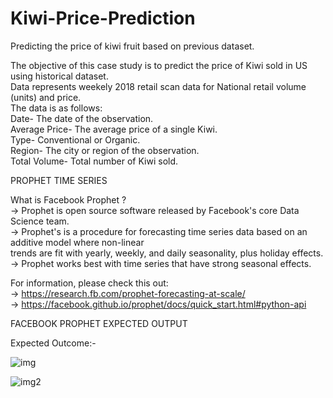 # Kiwi-Price-Prediction
Predicting the price of kiwi fruit based on previous dataset.


The objective of this case study is to predict the price of Kiwi sold in US using historical dataset.</br>
Data represents weekely 2018 retail scan data for National retail volume (units) and price.</br>
The data is as follows:</br>
 Date- The date of the observation.</br>
 Average Price- The average price of a single Kiwi.</br>
 Type- Conventional or Organic.</br>
 Region- The city or region of the observation.</br>
 Total Volume- Total number of Kiwi sold.</br>

PROPHET TIME SERIES</br>

What is Facebook Prophet ?</br>
-> Prophet is open source software released by Facebook's core Data Science team.</br>
-> Prophet's is a procedure for forecasting time series data based on an additive model where non-linear</br>
   trends are fit with yearly, weekly, and daily seasonality, plus holiday effects.</br>
-> Prophet works best with time series that have strong seasonal effects.</br>

For information, please check this out:</br>
-> https://research.fb.com/prophet-forecasting-at-scale/</br>
-> https://facebook.github.io/prophet/docs/quick_start.html#python-api</br>


 FACEBOOK PROPHET EXPECTED OUTPUT
 
 Expected Outcome:-
 
 ![img](https://user-images.githubusercontent.com/69526660/127963196-07a77cfb-3c47-4f73-abbe-97ae775f5ac2.jpg)
 
![img2](https://user-images.githubusercontent.com/69526660/127963207-401852c4-b0c6-4af1-b1d7-cf66222937b7.png)

